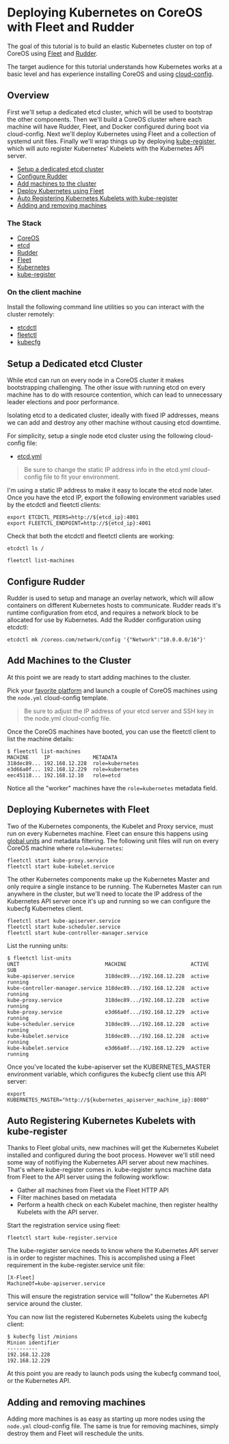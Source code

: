 # Deploying Kubernetes on CoreOS with Fleet and Rudder

The goal of this tutorial is to build an elastic Kubernetes cluster on top of CoreOS using [Fleet](https://github.com/coreos/fleet) and [Rudder](https://github.com/coreos/rudder).

The target audience for this tutorial understands how Kubernetes works at a basic level and has experience installing CoreOS and using [cloud-config](https://coreos.com/docs/cluster-management/setup/cloudinit-cloud-config).

## Overview

First we'll setup a dedicated etcd cluster, which will be used to bootstrap the other components. Then we'll build a CoreOS cluster where each machine will have Rudder, Fleet, and Docker configured during boot via cloud-config. Next we'll deploy Kubernetes using Fleet and a collection of systemd unit files. Finally we'll wrap things up by deploying [kube-register](https://github.com/kelseyhightower/kube-register), which will auto register Kubernetes' Kubelets with the Kubernetes API server.

* [Setup a dedicated etcd cluster](#setup-a-dedicated-etcd-cluster)
* [Configure Rudder](#configure-rudder)
* [Add machines to the cluster](#add-machines-to-the-cluster)
* [Deploy Kubernetes using Fleet](#deploying-kubernetes-with-fleet)
* [Auto Registering Kubernetes Kubelets with kube-register](#auto-registering-kubernetes-kubelets-with-kube-register)
* [Adding and removing machines](#adding-and-removing-machines)

### The Stack

* [CoreOS](https://coreos.com)
* [etcd](https://github.com/coreos/etcd)
* [Rudder](https://github.com/coreos/rudder)
* [Fleet](https://github.com/coreos/fleet)
* [Kubernetes](https://github.com/GoogleCloudPlatform/kubernetes)
* [kube-register](https://github.com/kelseyhightower/kube-register)

### On the client machine

Install the following command line utilities so you can interact with the cluster remotely:

* [etcdctl](https://github.com/coreos/etcdctl)
* [fleetctl](https://github.com/coreos/fleet)
* [kubecfg](https://github.com/GoogleCloudPlatform/kubernetes)

## Setup a Dedicated etcd Cluster

While etcd can run on every node in a CoreOS cluster it makes bootstrapping challenging. The other issue with running etcd on every machine has to do with resource contention, which can lead to unnecessary leader elections and poor performance.

Isolating etcd to a dedicated cluster, ideally with fixed IP addresses, means we can add and destroy any other machine without causing etcd downtime.

For simplicity, setup a single node etcd cluster using the following cloud-config file:

* [etcd.yml](configs/etcd.yml)

> Be sure to change the static IP address info in the etcd.yml cloud-config file to fit your environment.

I'm using a static IP address to make it easy to locate the etcd node later. Once you have the etcd IP, export the following environment variables used by the etcdctl and fleetctl clients:

```
export ETCDCTL_PEERS=http://${etcd_ip}:4001 
export FLEETCTL_ENDPOINT=http://${etcd_ip}:4001
```

Check that both the etcdctl and fleetctl clients are working:

```
etcdctl ls /
```

```
fleetctl list-machines
```

## Configure Rudder

Rudder is used to setup and manage an overlay network, which will allow containers on different Kubernetes hosts to communicate. Rudder reads it's runtime configuration from etcd, and requires a network block to be allocated for use by Kubernetes. Add the Rudder configuration using etcdctl:

```
etcdctl mk /coreos.com/network/config '{"Network":"10.0.0.0/16"}'
```

## Add Machines to the Cluster

At this point we are ready to start adding machines to the cluster. 

Pick your [favorite platform](https://coreos.com/docs/quickstart) and launch a couple of CoreOS machines using the `node.yml` cloud-config template.

> Be sure to adjust the IP address of your etcd server and SSH key in the node.yml cloud-config file.

Once the CoreOS machines have booted, you can use the fleetctl client to list the machine details:

```
$ fleetctl list-machines
MACHINE		IP		        METADATA
318dec89...	192.168.12.228	role=kubernetes
e3d66a0f...	192.168.12.229	role=kubernetes
eec45118...	192.168.12.10	role=etcd
```

Notice all the "worker" machines have the `role=kubernetes` metadata field.

## Deploying Kubernetes with Fleet

Two of the Kubernetes components, the Kubelet and Proxy service, must run on every Kubernetes machine. Fleet can ensure this happens using [global units](https://github.com/coreos/fleet/blob/master/Documentation/unit-files-and-scheduling.md#unit-scheduling) and metadata filtering. The following unit files will run on every CoreOS machine where `role=kubernetes`:

```
fleetctl start kube-proxy.service
fleetctl start kube-kubelet.service
```

The other Kubernetes components make up the Kubernetes Master and only require a single instance to be running. The Kubernetes Master can run anywhere in the cluster, but we'll need to locate the IP address of the Kubernetes API server once it's up and running so we can configure the kubecfg Kubernetes client. 

```
fleetctl start kube-apiserver.service
fleetctl start kube-scheduler.service
fleetctl start kube-controller-manager.service
```

List the running units:

```
$ fleetctl list-units
UNIT                            MACHINE                     ACTIVE  SUB
kube-apiserver.service          318dec89.../192.168.12.228  active  running
kube-controller-manager.service 318dec89.../192.168.12.228  active  running
kube-proxy.service              318dec89.../192.168.12.228  active  running
kube-proxy.service              e3d66a0f.../192.168.12.229  active  running
kube-scheduler.service          318dec89.../192.168.12.228  active  running
kube-kubelet.service            318dec89.../192.168.12.228  active  running
kube-kubelet.service            e3d66a0f.../192.168.12.229  active  running
```

Once you've located the kube-apiserver set the KUBERNETES_MASTER environment variable, which configures the kubecfg client use this API server:

```
export KUBERNETES_MASTER="http://${kubernetes_apiserver_machine_ip}:8080"
```

## Auto Registering Kubernetes Kubelets with kube-register

Thanks to Fleet global units, new machines will get the Kubernetes Kubelet installed and configured during the boot process. However we'll still need some way of notifiying the Kubernetes API server about new machines. That's where kube-register comes in. kube-register syncs machine data from Fleet to the API server using the following workflow:

* Gather all machines from Fleet via the Fleet HTTP API
* Filter machines based on metadata
* Perform a health check on each Kubelet machine, then register healthy Kubelets with the API server. 

Start the registration service using fleet:

```
fleetctl start kube-register.service
```

The kube-register service needs to know where the Kubernetes API server is in order to register machines. This is accomplished using a Fleet requirement in the kube-register.service unit file:

```
[X-Fleet]
MachineOf=kube-apiserver.service
```

This will ensure the registration service will "follow" the Kubernetes API service around the cluster.

You can now list the registered Kubernetes Kubelets using the kubecfg client:

```
$ kubecfg list /minions
Minion identifier
----------
192.168.12.228
192.168.12.229
```

At this point you are ready to launch pods using the kubecfg command tool, or the Kubernetes API.

## Adding and removing machines

Adding more machines is as easy as starting up more nodes using the `node.yml` cloud-config file. The same is true for removing machines, simply destroy them and Fleet will reschedule the units.
